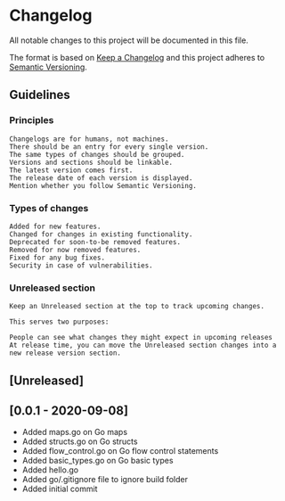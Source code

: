 # Changelog

All notable changes to this project will be documented in this file.

The format is based on [Keep a Changelog](http://keepachangelog.com/en/1.0.0/) and this project adheres to [Semantic Versioning](http://semver.org/spec/v2.0.0.html).

## Guidelines

### Principles

    Changelogs are for humans, not machines.
    There should be an entry for every single version.
    The same types of changes should be grouped.
    Versions and sections should be linkable.
    The latest version comes first.
    The release date of each version is displayed.
    Mention whether you follow Semantic Versioning.

### Types of changes

    Added for new features.
    Changed for changes in existing functionality.
    Deprecated for soon-to-be removed features.
    Removed for now removed features.
    Fixed for any bug fixes.
    Security in case of vulnerabilities.

### Unreleased section

    Keep an Unreleased section at the top to track upcoming changes.

    This serves two purposes:

    People can see what changes they might expect in upcoming releases
    At release time, you can move the Unreleased section changes into a new release version section.

## [Unreleased]

## [0.0.1 - 2020-09-08]

* Added maps.go on Go maps
* Added structs.go on Go structs
* Added flow_control.go on Go flow control statements
* Added basic_types.go on Go basic types
* Added hello.go
* Added go/.gitignore file to ignore build folder
* Added initial commit
